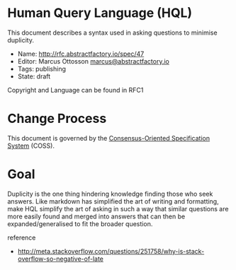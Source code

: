 # Human Query Language (HQL)

This document describes a syntax used in asking questions to minimise duplicity.

* Name: http://rfc.abstractfactory.io/spec/47
* Editor: Marcus Ottosson <marcus@abstractfactory.io>
* Tags: publishing
* State: draft

Copyright and Language can be found in RFC1

# Change Process

This document is governed by the [Consensus-Oriented Specification System](http://www.digistan.org/spec:1/COSS) (COSS).

# Goal

Duplicity is the one thing hindering knowledge finding those who seek answers. Like markdown has simplified the art of writing and formatting, make HQL simplify the art of asking in such a way that similar questions are more easily found and merged into answers that can then be expanded/generalised to fit the broader question.

reference
* http://meta.stackoverflow.com/questions/251758/why-is-stack-overflow-so-negative-of-late